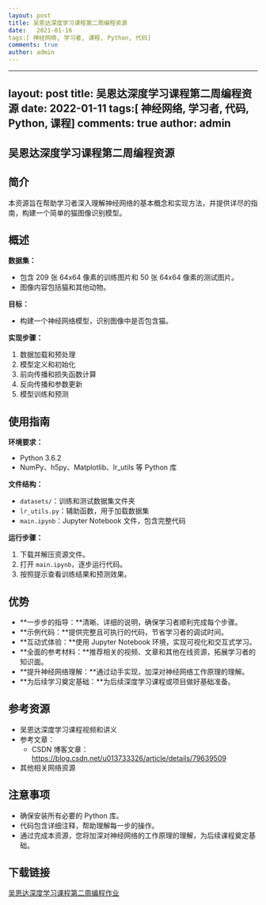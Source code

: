 ```yaml
---
layout: post
title: 吴恩达深度学习课程第二周编程资源
date:   2021-01-16
tags:[ 神经网络, 学习者, 课程, Python, 代码]
comments: true
author: admin
---
```

---
layout: post
title: 吴恩达深度学习课程第二周编程资源
date:   2022-01-11
tags:[ 神经网络, 学习者, 代码, Python, 课程]
comments: true
author: admin
---
## 吴恩达深度学习课程第二周编程资源

## 简介

本资源旨在帮助学习者深入理解神经网络的基本概念和实现方法，并提供详尽的指南，构建一个简单的猫图像识别模型。

## 概述

**数据集：**
- 包含 209 张 64x64 像素的训练图片和 50 张 64x64 像素的测试图片。
- 图像内容包括猫和其他动物。

**目标：**
- 构建一个神经网络模型，识别图像中是否包含猫。

**实现步骤：**
1. 数据加载和预处理
2. 模型定义和初始化
3. 前向传播和损失函数计算
4. 反向传播和参数更新
5. 模型训练和预测

## 使用指南

**环境要求：**
- Python 3.6.2
- NumPy、h5py、Matplotlib、lr_utils 等 Python 库

**文件结构：**
- `datasets/`：训练和测试数据集文件夹
- `lr_utils.py`：辅助函数，用于加载数据集
- `main.ipynb`：Jupyter Notebook 文件，包含完整代码

**运行步骤：**
1. 下载并解压资源文件。
2. 打开 `main.ipynb`，逐步运行代码。
3. 按照提示查看训练结果和预测效果。

## 优势

- **一步步的指导：**清晰、详细的说明，确保学习者顺利完成每个步骤。
- **示例代码：**提供完整且可执行的代码，节省学习者的调试时间。
- **互动式体验：**使用 Jupyter Notebook 环境，实现可视化和交互式学习。
- **全面的参考材料：**推荐相关的视频、文章和其他在线资源，拓展学习者的知识面。
- **提升神经网络理解：**通过动手实现，加深对神经网络工作原理的理解。
- **为后续学习奠定基础：**为后续深度学习课程或项目做好基础准备。

## 参考资源

- 吴恩达深度学习课程视频和讲义
- 参考文章：
    - CSDN 博客文章：https://blog.csdn.net/u013733326/article/details/79639509
- 其他相关网络资源

## 注意事项

- 确保安装所有必要的 Python 库。
- 代码包含详细注释，帮助理解每一步的操作。
- 通过完成本资源，您将加深对神经网络的工作原理的理解，为后续课程奠定基础。

## 下载链接

[吴恩达深度学习课程第二周编程作业](https://pan.quark.cn/s/fb79f2b92c3d)